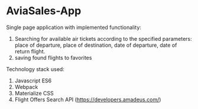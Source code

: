 # AviaSales-App

Single page application with implemented functionality:
1. Searching for available air tickets according to the specified parameters: place of departure, place of destination, date of departure, date of return flight.
2. saving found flights to favorites

Technology stack used:
1. Javascript ES6
2. Webpack
3. Materialize CSS
4. Flight Offers Search API (https://developers.amadeus.com/)
